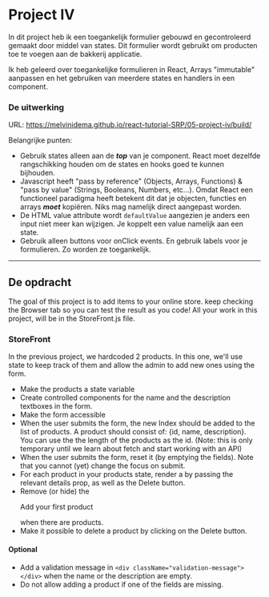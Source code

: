 # Project IV

In dit project heb ik een toegankelijk formulier gebouwd en gecontroleerd gemaakt door middel van states. Dit formulier wordt gebruikt om producten toe te voegen aan de bakkerij applicatie.

Ik heb geleerd over toegankelijke formulieren in React, Arrays "immutable" aanpassen en het gebruiken van meerdere states en handlers in een component.


### De uitwerking
URL: https://melvinidema.github.io/react-tutorial-SRP/05-project-iv/build/

Belangrijke punten:
- Gebruik states alleen aan de ***top*** van je component. React moet dezelfde rangschikking houden om de states en hooks goed te kunnen bijhouden.
- Javascript heeft "pass by reference" (Objects, Arrays, Functions) & "pass by value" (Strings, Booleans, Numbers, etc...). Omdat React een functioneel paradigma heeft betekent dit dat je objecten, functies en arrays ***moet*** kopiëren. Niks mag namelijk direct aangepast worden.
- De HTML value attribute wordt `defaultValue` aangezien je anders een input niet meer kan wijzigen. Je koppelt een value namelijk aan een state.
- Gebruik alleen buttons voor onClick events. En gebruik labels voor je formulieren. Zo worden ze toegankelijk.

---
## De opdracht
The goal of this project is to add items to your online store.
keep checking the Browser tab so you can test the result as you code!
All your work in this project, will be in the StoreFront.js file.

### StoreFront
In the previous project, we hardcoded 2 products. In this one, we'll use state to keep track of them and allow the admin to add new ones using the form.

- Make the products a state variable
- Create controlled components for the name and the description textboxes in the form.
- Make the form accessible
- When the user submits the form, the new Index should be added to the list of products. A product should consist of: {id, name, description}. You can use the the length of the products as the id. (Note: this is only temporary until we learn about fetch and start working with an API)
- When the user submits the form, reset it (by emptying the fields). Note that you cannot (yet) change the focus on submit.
- For each product in your products state, render a <Index /> by passing the relevant details prop, as well as the Delete button.
- Remove (or hide) the <p>Add your first product</p> when there are products.
- Make it possible to delete a product by clicking on the Delete button.

#### Optional
- Add a validation message in `<div className="validation-message"></div>` when the name or the description are empty.
- Do not allow adding a product if one of the fields are missing.
